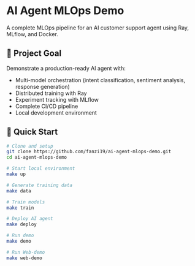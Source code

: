 # AI Agent MLOps Demo

A complete MLOps pipeline for an AI customer support agent using Ray, MLflow, and Docker.

## 🎯 Project Goal

Demonstrate a production-ready AI agent with:
- Multi-model orchestration (intent classification, sentiment analysis, response generation)
- Distributed training with Ray
- Experiment tracking with MLflow
- Complete CI/CD pipeline
- Local development environment

## 🚀 Quick Start

```bash
# Clone and setup
git clone https://github.com/fanzi19/ai-agent-mlops-demo.git
cd ai-agent-mlops-demo

# Start local environment
make up

# Generate training data
make data

# Train models
make train

# Deploy AI agent
make deploy

# Run demo
make demo

# Run Web-demo
make web-demo
